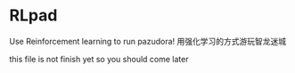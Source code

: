 # RLpad
Use Reinforcement learning to run pazudora!
用强化学习的方式游玩智龙迷城

this file is not finish yet so you should come later
